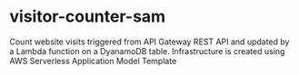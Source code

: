 # visitor-counter-sam
Count website visits triggered from API Gateway REST API and updated by a Lambda function on a DyanamoDB table.
Infrastructure is created using AWS Serverless Application Model Template
